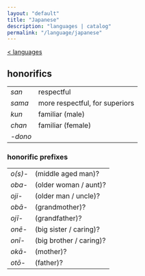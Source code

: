 ```yaml
---
layout: "default"
title: "Japanese"
description: "languages | catalog"
permalink: "/language/japanese"
---
```

[< languages](../languages.md)

## honorifics

|         |                                |
| ------- | ------------------------------ |
| *san*   | respectful                     |
| *sama*  | more respectful, for superiors |
| *kun*   | familiar (male)                |
| *chan*  | familiar (female)              |
| *-dono* |

### honorific prefixes

|         |                         |
| ------- | ----------------------- |
| *o(s)-* | (middle aged man)?      |
| *oba-*  | (older woman / aunt)?   |
| *oji-*  | (older man / uncle)?    |
| *obā-*  | (grandmother)?          |
| *ojī-*  | (grandfather)?          |
| *onē-*  | (big sister / caring)?  |
| *onī-*  | (big brother / caring)? |
| *okā-*  | (mother)?               |
| *otō-*  | (father)?               |
